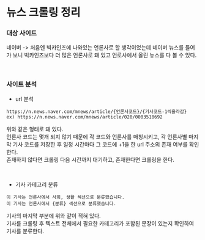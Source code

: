 # 뉴스 크롤링 정리
### 대상 사이트
네이버 -> 처음엔 빅카인즈에 나와있는 언론사로 할 생각이었는데 네이버 뉴스를 들어가 보니 빅카인즈보다 더 많은 언론사로 돼 있고 언로사에서 올린 뉴스를 다 볼 수 있다.   

&nbsp;

### 사이트 분석
- url 분석   
```
https://n.news.naver.com/mnews/article/{언론사코드}/{기사코드-1씩올라감}
ex) https://n.news.naver.com/mnews/article/020/0003518692
```
위와 같은 형태로 돼 있다.   
언론사 코드는 몇개 되지 않기 때문에 각 코드와 언론사를 매칭시키고, 각 언론사별 마지막 기사 코드를 저장한 후 일정 시간마다 그 코드에 +1을 한 url 주소의 존재 여부를 확인한다.   
존재하지 않다면 크롤링 다음 시간까지 대기하고, 존재한다면 크롤링을 한다.

&nbsp;

- 기사 카테고리 분류
```
이 기사는 언론사에서 사회, 생활 섹션으로 분류했습니다.
이 기사는 언론사에서 {분류} 섹션으로 분류했습니다.
```
기사의 마지막 부분에 위와 같이 적혀 있다.   
기사를 크롤링 후 텍스트 전체에서 필요한 카테고리가 포함된 문장이 있는지 확인하여 기사를 분류한다.
